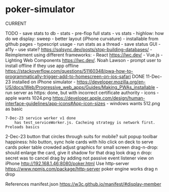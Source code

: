 # poker-simulator

CURRENT

TODO
	- save stats to db
	- stats
	  - pre-flop full stats
		- vs stats
		- highlow: how do we display: sweep
	- better layout (iPhone curvature)
	- installable from github pages
	- typescript usage
	- run stats as a thread
	- save status GUI
	- a11y
	- use state? https://sqlsync.dev/posts/stop-building-databases/
	- Reimplement using different frameworks:
	  - React https://lwc.dev/
		- Vue.js 
		- Lighting Web Components https://lwc.dev/. Noah Lawson
	- prompt user to install offline if they use app offline
		https://stackoverflow.com/questions/51160348/pwa-how-to-programmatically-trigger-add-to-homescreen-on-ios-safari
DONE
	11-Dec-23 installed on iPhone simulator
 		- https://developer.mozilla.org/en-US/docs/Web/Progressive_web_apps/Guides/Making_PWAs_installable
		- run server as https: done, but with incorrect certificate authority
		- icons
			- apple wants 1024.png
			  https://developer.apple.com/design/human-interface-guidelines/app-icons#App-icon-sizes
			- windows wants 512.png as basic
	
	7-Dec-23 service worker v1 done
		has test_serviceWorker.js. Cacheing strategy is network first. Preloads basics
  2-Dec-23 button that circles through suits for mobile?
	suit popup
  toolbar happiness: hilo button, sync hole cards with hilo
	click on deck to serve cards
	poker table crowded
	adjust graphics for small screen
	drag-n-drop: should enlarge the card, give it shadow for that drag look
	drag n drop: secret was to cancel drag by adding not passive event listener
	view on iPhone http://192.168.1.46:8080/poker.html
	Use http-server https://www.npmjs.com/package/http-server
	poker engine works
  drag n drop

References
	manifest.json https://w3c.github.io/manifest/#display-member
